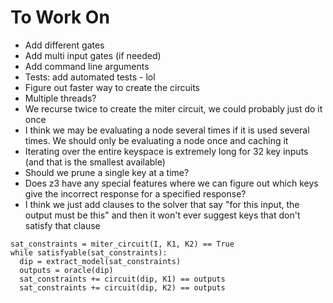 # To Work On

 - Add different gates
 - Add multi input gates (if needed)
 - Add command line arguments
 - Tests: add automated tests - lol
 - Figure out faster way to create the circuits
  - Multiple threads?
  - We recurse twice to create the miter circuit, we could probably just do it once
  - I think we may be evaluating a node several times if it is used several times. We should only be evaluating a node once and caching it
 - Iterating over the entire keyspace is extremely long for 32 key inputs (and that is the smallest available)
  - Should we prune a single key at a time?
  - Does z3 have any special features where we can figure out which keys give the incorrect response for a specified response?
  - I think we just add clauses to the solver that say "for this input, the output must be this" and then it won't ever suggest keys that don't satisfy that clause

```
sat_constraints = miter_circuit(I, K1, K2) == True
while satisfyable(sat_constraints):
  dip = extract_model(sat_constraints)
  outputs = oracle(dip)
  sat_constraints += circuit(dip, K1) == outputs
  sat_constraints += circuit(dip, K2) == outputs
```
